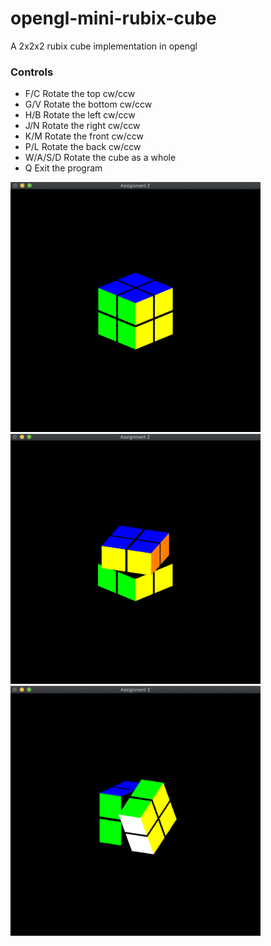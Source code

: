 # opengl-mini-rubix-cube
A 2x2x2 rubix cube implementation in opengl

### Controls
* F/C	 Rotate the top cw/ccw
* G/V	 Rotate the bottom cw/ccw
* H/B	 Rotate the left cw/ccw
* J/N	 Rotate the right cw/ccw
* K/M	 Rotate the front cw/ccw
* P/L	 Rotate the back cw/ccw
* W/A/S/D	 Rotate the cube as a whole
* Q	Exit the program

<img src ="https://raw.githubusercontent.com/mdogan13/opengl-mini-rubix-cube/master/screenshot1.png" width ="400" height = "400">

<img src ="https://raw.githubusercontent.com/mdogan13/opengl-mini-rubix-cube/master/screenshot2.png" width ="400" height = "400">

<img src ="https://raw.githubusercontent.com/mdogan13/opengl-mini-rubix-cube/master/screenshot3.png" width ="400" height = "400">
